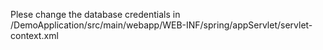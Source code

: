 Plese change the database credentials in 
/DemoApplication/src/main/webapp/WEB-INF/spring/appServlet/servlet-context.xml
